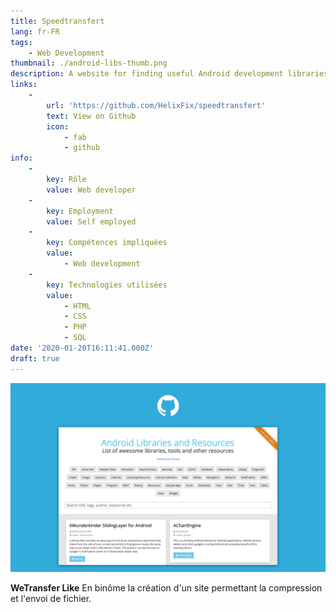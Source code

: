 ```yaml
---
title: Speedtransfert
lang: fr-FR
tags:
    - Web Development
thumbnail: ./android-libs-thumb.png
description: A website for finding useful Android development libraries.
links:
    -
        url: 'https://github.com/HelixFix/speedtransfert'
        text: View on Github
        icon:
            - fab
            - github
info:
    -
        key: Rôle
        value: Web developer
    -
        key: Employment
        value: Self employed
    -
        key: Compétences impliquées
        value:
            - Web development
    -
        key: Technologies utilisées
        value:
            - HTML
            - CSS
            - PHP
            - SQL
date: '2020-01-20T16:11:41.000Z'
draft: true
---
```

![An image](/android-libs.png)

**WeTransfer Like** En binôme la création d'un site permettant la compression et l'envoi de fichier.
